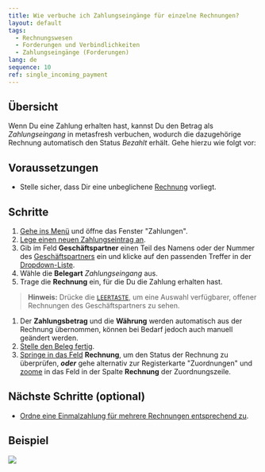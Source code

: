```yaml
---
title: Wie verbuche ich Zahlungseingänge für einzelne Rechnungen?
layout: default
tags:
  - Rechnungswesen
  - Forderungen und Verbindlichkeiten
  - Zahlungseingänge (Forderungen)
lang: de
sequence: 10
ref: single_incoming_payment
---
```


## Übersicht
Wenn Du eine Zahlung erhalten hast, kannst Du den Betrag als *Zahlungseingang* in metasfresh verbuchen, wodurch die dazugehörige Rechnung automatisch den Status *Bezahlt* erhält. Gehe hierzu wie folgt vor:

## Voraussetzungen
- Stelle sicher, dass Dir eine unbeglichene [Rechnung](Zu_Auftrag_Rechnung_erstellen) vorliegt.

## Schritte
1. [Gehe ins Menü](Menu) und öffne das Fenster "Zahlungen".
1. [Lege einen neuen Zahlungseintrag an](Neuer_Datensatz_Fenster_Webui).
1. Gib im Feld **Geschäftspartner** einen Teil des Namens oder der Nummer des [Geschäftspartners](Neuer_Geschaeftspartner) ein und klicke auf den passenden Treffer in der [Dropdown-Liste](Keyboard_Shortcuts_Liste).
1. Wähle die **Belegart** *Zahlungseingang* aus.
1. Trage die **Rechnung** ein, für die Du die Zahlung erhalten hast.
 >**Hinweis:** Drücke die [`LEERTASTE`](Keyboard_Shortcuts_Liste), um eine Auswahl verfügbarer, offener Rechnungen des Geschäftspartners zu sehen.

1. Der **Zahlungsbetrag** und die **Währung** werden automatisch aus der Rechnung übernommen, können bei Bedarf jedoch auch manuell geändert werden.
1. [Stelle den Beleg fertig](BelegverarbeitungFertigstellen).
1. [Springe in das Feld](Springezu) **Rechnung**, um den Status der Rechnung zu überprüfen, ***oder*** gehe alternativ zur Registerkarte "Zuordnungen" und [zoome](Zoomen_in_Tabellenfeld) in das Feld in der Spalte **Rechnung** der Zuordnungszeile.

## Nächste Schritte (optional)
- [Ordne eine Einmalzahlung für mehrere Rechnungen entsprechend zu](Zahlungseingaenge_manuelle_Zuordnung).

## Beispiel
![](assets/Einzelner_Zahlungseingang.gif)
